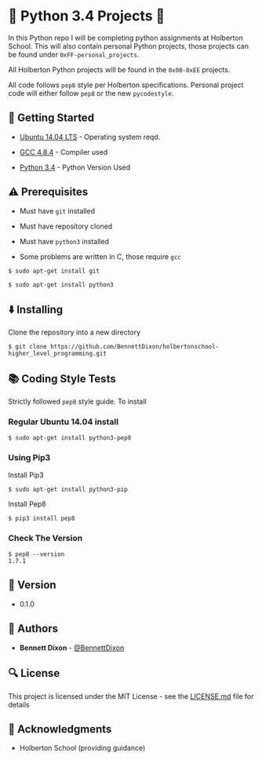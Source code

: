 # :ocean: Python 3.4 Projects :ocean:

In this Python repo I will be completing python assignments at Holberton School. This will also contain personal Python projects, those projects can be found under <code>0xFF-personal_projects</code>. 

All Holberton Python projects will be found in the <code>0x00-0xEE</code> projects.

All code follows <code>pep8</code> style per Holberton specifications. Personal project code will either follow <code>pep8</code> or the new <code>pycodestyle</code>.

## :running: Getting Started

* [Ubuntu 14.04 LTS](http://releases.ubuntu.com/14.04/) - Operating system reqd.

* [GCC 4.8.4](https://gcc.gnu.org/gcc-4.8/) - Compiler used

* [Python 3.4](https://www.python.org/download/releases/3.4.0/) - Python Version Used

## :warning: Prerequisites

* Must have `git` installed

* Must have repository cloned

* Must have `python3` installed

* Some problems are written in C, those require `gcc`

```
$ sudo apt-get install git
```

```
$ sudo apt-get install python3
```


## :arrow_down: Installing

Clone the repository into a new directory

```
$ git clone https://github.com/BennettDixon/holbertonschool-higher_level_programming.git
```

## :books: Coding Style Tests

Strictly followed `pep8` style guide. To install

### Regular Ubuntu 14.04 install

```
$ sudo apt-get install python3-pep8
```

### Using Pip3

Install Pip3

```
$ sudo apt-get install python3-pip
```

Install Pep8

```
$ pip3 install pep8
```

### Check The Version

```
$ pep8 --version
1.7.1
```

## :pencil: Version

* 0.1.0



## :blue_book: Authors
* **Bennett Dixon** - [@BennettDixon](https://github.com/BennettDixon)



## :mag: License

This project is licensed under the MIT License - see the [LICENSE.md](LICENSE.md) file for details



## :mega: Acknowledgments

* Holberton School (providing guidance)

